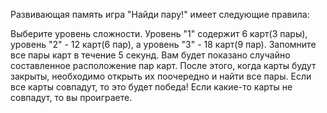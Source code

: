 
Развивающая память игра "Найди пару!" имеет следующие правила:

Выберите уровень сложности. Уровень "1" содержит 6 карт(3 пары), уровень "2" - 12 карт(6 пар), а уровень "3" - 18 карт(9 пар).
Запомните все пары карт в течение 5 секунд. Вам будет показано случайно составленное расположение пар карт.
После этого, когда карты будут закрыты, необходимо открыть их поочередно и найти все пары. Если все карты совпадут, то это будет победа!
Если какие-то карты не совпадут, то вы проиграете. 